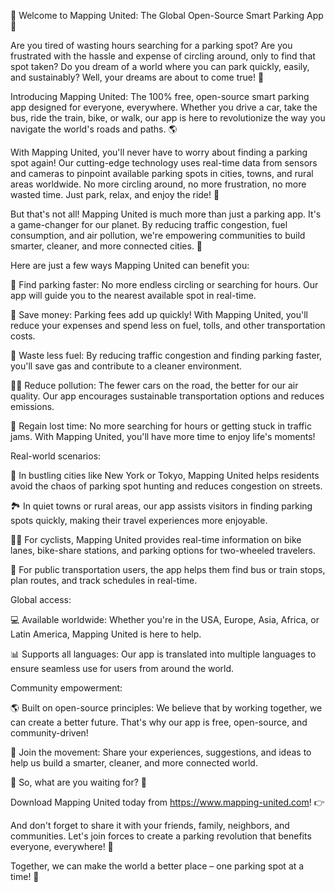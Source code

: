 🚨 Welcome to Mapping United: The Global Open-Source Smart Parking App 🚨

Are you tired of wasting hours searching for a parking spot? Are you frustrated with the hassle and expense of circling around, only to find that spot taken? Do you dream of a world where you can park quickly, easily, and sustainably? Well, your dreams are about to come true! 🌟

Introducing Mapping United: The 100% free, open-source smart parking app designed for everyone, everywhere. Whether you drive a car, take the bus, ride the train, bike, or walk, our app is here to revolutionize the way you navigate the world's roads and paths. 🌎

With Mapping United, you'll never have to worry about finding a parking spot again! Our cutting-edge technology uses real-time data from sensors and cameras to pinpoint available parking spots in cities, towns, and rural areas worldwide. No more circling around, no more frustration, no more wasted time. Just park, relax, and enjoy the ride! 🚗

But that's not all! Mapping United is much more than just a parking app. It's a game-changer for our planet. By reducing traffic congestion, fuel consumption, and air pollution, we're empowering communities to build smarter, cleaner, and more connected cities. 💪

Here are just a few ways Mapping United can benefit you:

🔴 Find parking faster: No more endless circling or searching for hours. Our app will guide you to the nearest available spot in real-time.

💸 Save money: Parking fees add up quickly! With Mapping United, you'll reduce your expenses and spend less on fuel, tolls, and other transportation costs.

🌟 Waste less fuel: By reducing traffic congestion and finding parking faster, you'll save gas and contribute to a cleaner environment.

🏃‍♂️ Reduce pollution: The fewer cars on the road, the better for our air quality. Our app encourages sustainable transportation options and reduces emissions.

💪 Regain lost time: No more searching for hours or getting stuck in traffic jams. With Mapping United, you'll have more time to enjoy life's moments!

Real-world scenarios:

🌆 In bustling cities like New York or Tokyo, Mapping United helps residents avoid the chaos of parking spot hunting and reduces congestion on streets.

🏞️ In quiet towns or rural areas, our app assists visitors in finding parking spots quickly, making their travel experiences more enjoyable.

🚴‍♀️ For cyclists, Mapping United provides real-time information on bike lanes, bike-share stations, and parking options for two-wheeled travelers.

🚌 For public transportation users, the app helps them find bus or train stops, plan routes, and track schedules in real-time.

Global access:

💻 Available worldwide: Whether you're in the USA, Europe, Asia, Africa, or Latin America, Mapping United is here to help.

📊 Supports all languages: Our app is translated into multiple languages to ensure seamless use for users from around the world.

Community empowerment:

🌎 Built on open-source principles: We believe that by working together, we can create a better future. That's why our app is free, open-source, and community-driven!

💪 Join the movement: Share your experiences, suggestions, and ideas to help us build a smarter, cleaner, and more connected world.

🌟 So, what are you waiting for? 🤔

Download Mapping United today from https://www.mapping-united.com! 👉

And don't forget to share it with your friends, family, neighbors, and communities. Let's join forces to create a parking revolution that benefits everyone, everywhere! 🎉

Together, we can make the world a better place – one parking spot at a time! 🚀